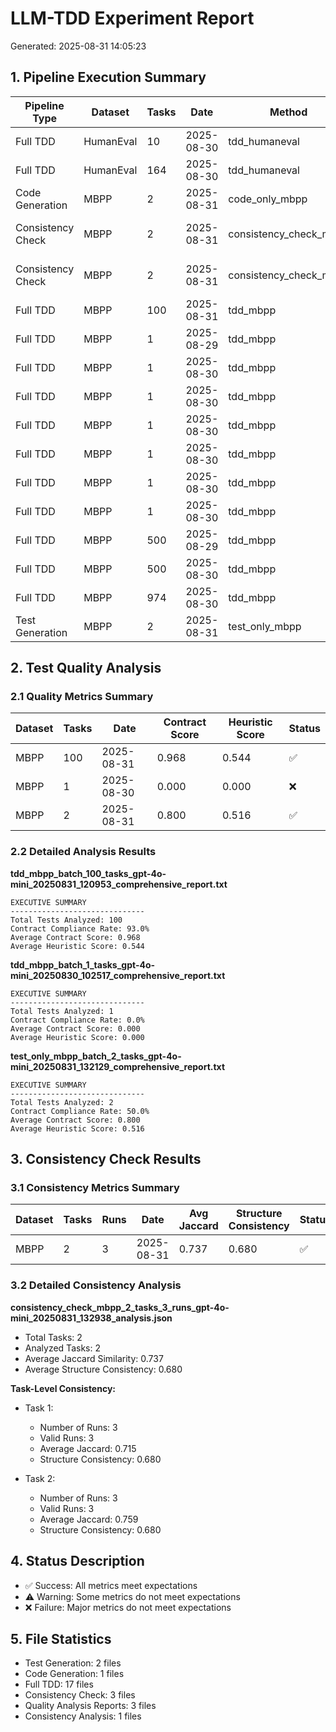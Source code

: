 # LLM-TDD Experiment Report
Generated: 2025-08-31 14:05:23

## 1. Pipeline Execution Summary

| Pipeline Type | Dataset | Tasks | Date | Method | Stage | Parameters | Status |
|----------------|---------|-------|------|--------|-------|------------|--------|
| Full TDD | HumanEval | 10 | 2025-08-30 | tdd_humaneval | N/A | N/A | ✅ |
| Full TDD | HumanEval | 164 | 2025-08-30 | tdd_humaneval | N/A | N/A | ✅ |
| Code Generation | MBPP | 2 | 2025-08-31 | code_only_mbpp | code_generation_only | N/A | ✅ |
| Consistency Check | MBPP | 2 | 2025-08-31 | consistency_check_mbpp | consistency_check | T:0.1 0.3 0.5 S:42 123 456 | ❌ |
| Consistency Check | MBPP | 2 | 2025-08-31 | consistency_check_mbpp | consistency_check | T:0.1 0.3 0.5 S:42 123 456 | ✅ |
| Full TDD | MBPP | 100 | 2025-08-31 | tdd_mbpp | N/A | N/A | ✅ |
| Full TDD | MBPP | 1 | 2025-08-29 | tdd_mbpp | N/A | N/A | ✅ |
| Full TDD | MBPP | 1 | 2025-08-30 | tdd_mbpp | N/A | N/A | ✅ |
| Full TDD | MBPP | 1 | 2025-08-30 | tdd_mbpp | N/A | N/A | ✅ |
| Full TDD | MBPP | 1 | 2025-08-30 | tdd_mbpp | N/A | N/A | ✅ |
| Full TDD | MBPP | 1 | 2025-08-30 | tdd_mbpp | N/A | N/A | ✅ |
| Full TDD | MBPP | 1 | 2025-08-30 | tdd_mbpp | N/A | N/A | ✅ |
| Full TDD | MBPP | 1 | 2025-08-30 | tdd_mbpp | N/A | N/A | ✅ |
| Full TDD | MBPP | 500 | 2025-08-29 | tdd_mbpp | N/A | N/A | ✅ |
| Full TDD | MBPP | 500 | 2025-08-30 | tdd_mbpp | N/A | N/A | ✅ |
| Full TDD | MBPP | 974 | 2025-08-30 | tdd_mbpp | N/A | N/A | ✅ |
| Test Generation | MBPP | 2 | 2025-08-31 | test_only_mbpp | test_generation_only | N/A | ✅ |

## 2. Test Quality Analysis

### 2.1 Quality Metrics Summary

| Dataset | Tasks | Date | Contract Score | Heuristic Score | Status |
|---------|-------|------|----------------|-----------------|--------|
| MBPP | 100 | 2025-08-31 | 0.968 | 0.544 | ✅ |
| MBPP | 1 | 2025-08-30 | 0.000 | 0.000 | ❌ |
| MBPP | 2 | 2025-08-31 | 0.800 | 0.516 | ✅ |

### 2.2 Detailed Analysis Results

**tdd_mbpp_batch_100_tasks_gpt-4o-mini_20250831_120953_comprehensive_report.txt**

```
EXECUTIVE SUMMARY
------------------------------
Total Tests Analyzed: 100
Contract Compliance Rate: 93.0%
Average Contract Score: 0.968
Average Heuristic Score: 0.544
```

**tdd_mbpp_batch_1_tasks_gpt-4o-mini_20250830_102517_comprehensive_report.txt**

```
EXECUTIVE SUMMARY
------------------------------
Total Tests Analyzed: 1
Contract Compliance Rate: 0.0%
Average Contract Score: 0.000
Average Heuristic Score: 0.000
```

**test_only_mbpp_batch_2_tasks_gpt-4o-mini_20250831_132129_comprehensive_report.txt**

```
EXECUTIVE SUMMARY
------------------------------
Total Tests Analyzed: 2
Contract Compliance Rate: 50.0%
Average Contract Score: 0.800
Average Heuristic Score: 0.516
```

## 3. Consistency Check Results

### 3.1 Consistency Metrics Summary

| Dataset | Tasks | Runs | Date | Avg Jaccard | Structure Consistency | Status |
|---------|-------|------|------|--------------|----------------------|--------|
| MBPP | 2 | 3 | 2025-08-31 | 0.737 | 0.680 | ✅ |

### 3.2 Detailed Consistency Analysis

**consistency_check_mbpp_2_tasks_3_runs_gpt-4o-mini_20250831_132938_analysis.json**

- Total Tasks: 2
- Analyzed Tasks: 2
- Average Jaccard Similarity: 0.737
- Average Structure Consistency: 0.680

**Task-Level Consistency:**

  - Task 1:
    - Number of Runs: 3
    - Valid Runs: 3
    - Average Jaccard: 0.715
    - Structure Consistency: 0.680

  - Task 2:
    - Number of Runs: 3
    - Valid Runs: 3
    - Average Jaccard: 0.759
    - Structure Consistency: 0.680

## 4. Status Description

- ✅ Success: All metrics meet expectations
- ⚠️ Warning: Some metrics do not meet expectations
- ❌ Failure: Major metrics do not meet expectations

## 5. File Statistics

- Test Generation: 2 files
- Code Generation: 1 files
- Full TDD: 17 files
- Consistency Check: 3 files
- Quality Analysis Reports: 3 files
- Consistency Analysis: 1 files
